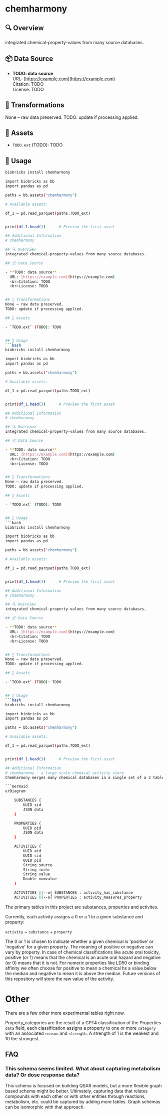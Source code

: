 # chemharmony

## 🔍 Overview
integrated chemical-property-values from many source databases.

## 📦 Data Source

- **TODO: data source**  
  URL: [https://example.com](https://example.com)
  <br>Citation: TODO
  <br>License: TODO


## 🔄 Transformations
None – raw data preserved.
TODO: update if processing applied.

## 📁 Assets

- `TODO.ext` (TODO): TODO


## 🧪 Usage
```bash
biobricks install chemharmony

import biobricks as bb
import pandas as pd

paths = bb.assets("chemharmony")

# Available assets:

df_1 = pd.read_parquet(paths.TODO_ext)


print(df_1.head())      # Preview the first asset

## Additional Information
# chemharmony

## 🔍 Overview
integrated chemical-property-values from many source databases.

## 📦 Data Source

- **TODO: data source**  
  URL: [https://example.com](https://example.com)
  <br>Citation: TODO
  <br>License: TODO


## 🔄 Transformations
None – raw data preserved.
TODO: update if processing applied.

## 📁 Assets

- `TODO.ext` (TODO): TODO


## 🧪 Usage
```bash
biobricks install chemharmony

import biobricks as bb
import pandas as pd

paths = bb.assets("chemharmony")

# Available assets:

df_1 = pd.read_parquet(paths.TODO_ext)


print(df_1.head())      # Preview the first asset

## Additional Information
# chemharmony

## 🔍 Overview
integrated chemical-property-values from many source databases.

## 📦 Data Source

- **TODO: data source**  
  URL: [https://example.com](https://example.com)
  <br>Citation: TODO
  <br>License: TODO


## 🔄 Transformations
None – raw data preserved.
TODO: update if processing applied.

## 📁 Assets

- `TODO.ext` (TODO): TODO


## 🧪 Usage
```bash
biobricks install chemharmony

import biobricks as bb
import pandas as pd

paths = bb.assets("chemharmony")

# Available assets:

df_1 = pd.read_parquet(paths.TODO_ext)


print(df_1.head())      # Preview the first asset

## Additional Information
# chemharmony

## 🔍 Overview
integrated chemical-property-values from many source databases.

## 📦 Data Source

- **TODO: data source**  
  URL: [https://example.com](https://example.com)
  <br>Citation: TODO
  <br>License: TODO


## 🔄 Transformations
None – raw data preserved.
TODO: update if processing applied.

## 📁 Assets

- `TODO.ext` (TODO): TODO


## 🧪 Usage
```bash
biobricks install chemharmony

import biobricks as bb
import pandas as pd

paths = bb.assets("chemharmony")

# Available assets:

df_1 = pd.read_parquet(paths.TODO_ext)


print(df_1.head())      # Preview the first asset

## Additional Information
# chemharmony - a large scale chemical activity store
Chemharmony merges many chemical databases in a single set of a 3 tables:

```mermaid
erDiagram

    SUBSTANCES {
        UUID sid
        JSON data
    }

    PROPERTIES {
        UUID pid
        JSON data
    }

    ACTIVITIES {
        UUID aid
        UUID sid
        UUID pid
        String source
        String inchi
        String value
        Double numvalue
    }

    ACTIVITIES ||--o{ SUBSTANCES : activity_has_substance
    ACTIVITIES ||--o{ PROPERTIES : activity_measures_property

```
The primary tables in this project are substances, properties and activites. 

Currently, each activity assigns a 0 or a 1 to a given substance and property:

`activity` ~ `substance` + `property` 

The 0 or 1 is chosen to indicate whether a given chemical is 'positive' or 'negative' for a given property. The meaning of positive or negative can vary by property. In case of chemical classifications like acute oral toxicity, positive (or 1) means that the chemical is an acute oral hazard and negative (or 0) means that it is not. For numeric properties like LD50 or binding affinity we often choose for positive to mean a chemical hs a value below the median and negative to mean it is above the median. Future versions of this repository will store the raw value of the activity. 

# Other
There are a few other more experimental tables right now.

Property_categories are the result of a GPT4 classification of the Properties `data` field, each classification assigns a property to one or more `category` with an associated `reason` and `strength`. A strength of 1 is the weakest and 10 the strongest. 

## FAQ
### This schema seems limited. What about capturing metabolism data? Or dose response data? 
This schema is focused on building QSAR models, but a more flexible graph based schema might be better. Ultimately, capturing data that relates compounds with each other or with other entities through reactions, metabolism, etc. could be captured by adding more tables. Graph schemas can be isomorphic with that approach.
